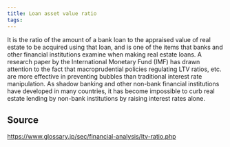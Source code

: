 ```yaml
---
title: Loan asset value ratio
tags: 
---
```


It is the ratio of the amount of a bank loan to the appraised value of real estate to be acquired using that loan, and is one of the items that banks and other financial institutions examine when making real estate loans. A research paper by the International Monetary Fund (IMF) has drawn attention to the fact that macroprudential policies regulating LTV ratios, etc. are more effective in preventing bubbles than traditional interest rate manipulation. As shadow banking and other non-bank financial institutions have developed in many countries, it has become impossible to curb real estate lending by non-bank institutions by raising interest rates alone.

## Source
https://www.glossary.jp/sec/financial-analysis/ltv-ratio.php